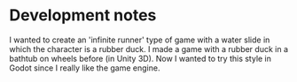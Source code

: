 # Development notes

I wanted to create an 'infinite runner' type of game with a water slide in which the character is a rubber duck. I made a game with a rubber duck in a bathtub on wheels before (in Unity 3D). Now I wanted to try this style in Godot since I really like the game engine.
